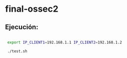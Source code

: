 # final-ossec2

## Ejecución:

```sh

 export IP_CLIENT1=192.168.1.1 IP_CLIENT2=192.168.1.2

 ```

```sh
 ./test.sh
```

